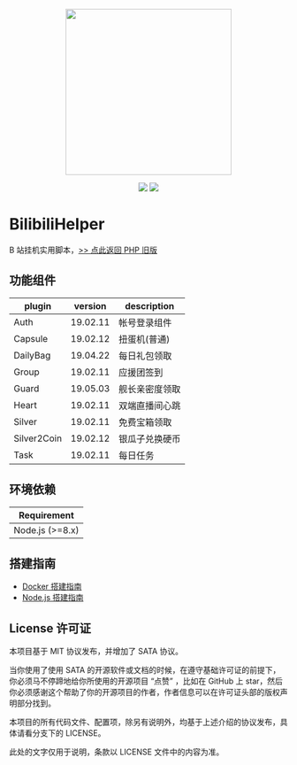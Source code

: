 
<p align="center"><a href="https://hub.docker.com/r/metowolf/bilibilihelper"><img width="300px" src="https://user-images.githubusercontent.com/2666735/57121590-30f97200-6dab-11e9-9a83-62098bea43d9.jpeg"></a></p>

<p align="center">
<img src="https://img.shields.io/badge/version-0.10.4-green.svg?longCache=true&style=for-the-badge">
<img src="https://img.shields.io/badge/license-mit-blue.svg?longCache=true&style=for-the-badge">
</p>


# BilibiliHelper

B 站挂机实用脚本，[>> 点此返回 PHP 旧版](https://github.com/metowolf/BilibiliHelper/tree/0.9x)

## 功能组件

|plugin      |version  |description   |
|------------|---------|--------------|
|Auth        |19.02.11 |帐号登录组件    |
|Capsule     |19.02.12 |扭蛋机(普通)    |
|DailyBag    |19.04.22 |每日礼包领取    |
|Group       |19.02.11 |应援团签到     |
|Guard       |19.05.03 |舰长亲密度领取  |
|Heart       |19.02.11 |双端直播间心跳  |
|Silver      |19.02.11 |免费宝箱领取    |
|Silver2Coin |19.02.12 |银瓜子兑换硬币  |
|Task        |19.02.11 |每日任务       |


## 环境依赖

|Requirement|
|-------|
|Node.js (>=8.x)|


## 搭建指南

 - [Docker 搭建指南](https://github.com/metowolf/BilibiliHelper/wiki/Docker-%E9%83%A8%E7%BD%B2%E6%8C%87%E5%8D%97)  
 - [Node.js 搭建指南](https://github.com/metowolf/BilibiliHelper/wiki/Node.js-%E9%83%A8%E7%BD%B2%E6%8C%87%E5%8D%97)


## License 许可证

本项目基于 MIT 协议发布，并增加了 SATA 协议。

当你使用了使用 SATA 的开源软件或文档的时候，在遵守基础许可证的前提下，你必须马不停蹄地给你所使用的开源项目 “点赞” ，比如在 GitHub 上 star，然后你必须感谢这个帮助了你的开源项目的作者，作者信息可以在许可证头部的版权声明部分找到。

本项目的所有代码文件、配置项，除另有说明外，均基于上述介绍的协议发布，具体请看分支下的 LICENSE。

此处的文字仅用于说明，条款以 LICENSE 文件中的内容为准。
